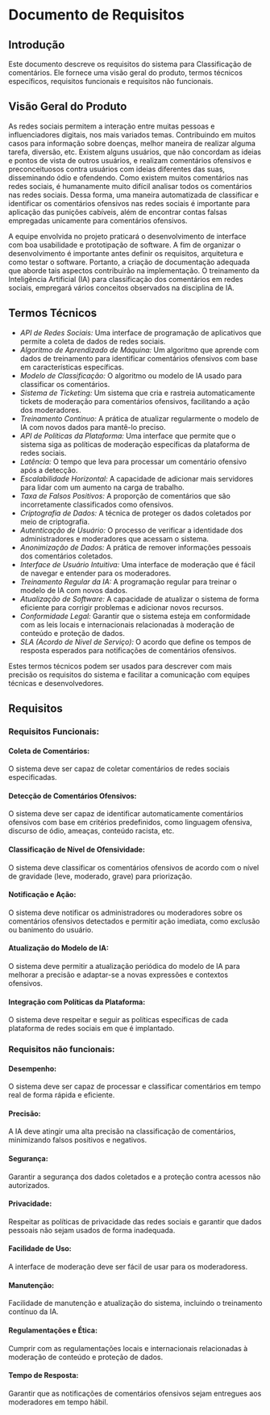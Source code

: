 # Documento de Requisitos

## Introdução
Este documento descreve os requisitos do sistema para Classificação de comentários. Ele fornece uma visão geral do produto, termos técnicos específicos, requisitos funcionais e requisitos não funcionais.

## Visão Geral do Produto
As redes sociais permitem a interação entre muitas pessoas e influenciadores digitais, nos mais variados temas. Contribuindo em muitos casos para informação sobre doenças, melhor maneira de realizar alguma tarefa, diversão, etc. Existem alguns usuários, que não concordam as ideias e pontos de vista de outros usuários, e realizam comentários ofensivos e preconceituosos contra usuários com ideias diferentes das suas, disseminando ódio e ofendendo. Como existem muitos comentários nas redes sociais, é humanamente muito difícil analisar todos os comentários nas redes sociais. Dessa forma, uma maneira automatizada de classificar e identificar os comentários ofensivos nas redes sociais é importante para aplicação das punições cabíveis, além de encontrar contas falsas empregadas unicamente para comentários ofensivos.

A equipe envolvida no projeto praticará o desenvolvimento de interface com boa usabilidade e prototipação de software. A fim de organizar o desenvolvimento é importante antes definir os requisitos, arquitetura e como testar o software. Portanto, a criação de documentação adequada que aborde tais aspectos contribuirão na implementação. O treinamento da Inteligência Artificial (IA) para classificação dos comentários em redes sociais, empregará vários conceitos observados na disciplina de IA.

## Termos Técnicos

   - *API de Redes Sociais:* Uma interface de programação de aplicativos que permite a coleta de dados de redes sociais.
   - *Algoritmo de Aprendizado de Máquina:* Um algoritmo que aprende com dados de treinamento para identificar comentários ofensivos com base em características específicas.
   - *Modelo de Classificação:* O algoritmo ou modelo de IA usado para classificar os comentários.
   - *Sistema de Ticketing:* Um sistema que cria e rastreia automaticamente tickets de moderação para comentários ofensivos, facilitando a ação dos moderadores.
   - *Treinamento Contínuo:* A prática de atualizar regularmente o modelo de IA com novos dados para mantê-lo preciso.
   - *API de Políticas da Plataforma:* Uma interface que permite que o sistema siga as políticas de moderação específicas da plataforma de redes sociais.
   - *Latência:* O tempo que leva para processar um comentário ofensivo após a detecção.
   - *Escalabilidade Horizontal:* A capacidade de adicionar mais servidores para lidar com um aumento na carga de trabalho.
   - *Taxa de Falsos Positivos:* A proporção de comentários que são incorretamente classificados como ofensivos.
   - *Criptografia de Dados:* A técnica de proteger os dados coletados por meio de criptografia.
   - *Autenticação de Usuário:* O processo de verificar a identidade dos administradores e moderadores que acessam o sistema.
   - *Anonimização de Dados:* A prática de remover informações pessoais dos comentários coletados.
   - *Interface de Usuário Intuitiva:* Uma interface de moderação que é fácil de navegar e entender para os moderadores.
   - *Treinamento Regular da IA:* A programação regular para treinar o modelo de IA com novos dados.
   - *Atualização de Software:* A capacidade de atualizar o sistema de forma eficiente para corrigir problemas e adicionar novos recursos.
   - *Conformidade Legal:* Garantir que o sistema esteja em conformidade com as leis locais e internacionais relacionadas à moderação de conteúdo e proteção de dados.
   - *SLA (Acordo de Nível de Serviço):* O acordo que define os tempos de resposta esperados para notificações de comentários ofensivos.

Estes termos técnicos podem ser usados para descrever com mais precisão os requisitos do sistema e facilitar a comunicação com equipes técnicas e desenvolvedores.

## Requisitos

### Requisitos Funcionais:

#### Coleta de Comentários: 
O sistema deve ser capaz de coletar comentários de redes sociais especificadas.

#### Detecção de Comentários Ofensivos: 
O sistema deve ser capaz de identificar automaticamente comentários ofensivos com base em critérios predefinidos, como linguagem ofensiva, discurso de ódio, ameaças, conteúdo racista, etc.

#### Classificação de Nível de Ofensividade: 
O sistema deve classificar os comentários ofensivos de acordo com o nível de gravidade (leve, moderado, grave) para priorização.

#### Notificação e Ação: 
O sistema deve notificar os administradores ou moderadores sobre os comentários ofensivos detectados e permitir ação imediata, como exclusão ou banimento do usuário.

#### Atualização do Modelo de IA: 
O sistema deve permitir a atualização periódica do modelo de IA para melhorar a precisão e adaptar-se a novas expressões e contextos ofensivos.

#### Integração com Políticas da Plataforma:
O sistema deve respeitar e seguir as políticas específicas de cada plataforma de redes sociais em que é implantado.


### Requisitos não funcionais:

#### Desempenho:
O sistema deve ser capaz de processar e classificar comentários em tempo real de forma rápida e eficiente.

#### Precisão:
A IA deve atingir uma alta precisão na classificação de comentários, minimizando falsos positivos e negativos.

#### Segurança:
Garantir a segurança dos dados coletados e a proteção contra acessos não autorizados.

#### Privacidade:
Respeitar as políticas de privacidade das redes sociais e garantir que dados pessoais não sejam usados de forma inadequada.

#### Facilidade de Uso:
A interface de moderação deve ser fácil de usar para os moderadoress.

#### Manutenção:
Facilidade de manutenção e atualização do sistema, incluindo o treinamento contínuo da IA.

#### Regulamentações e Ética:
Cumprir com as regulamentações locais e internacionais relacionadas à moderação de conteúdo e proteção de dados.

#### Tempo de Resposta:
Garantir que as notificações de comentários ofensivos sejam entregues aos moderadores em tempo hábil.
